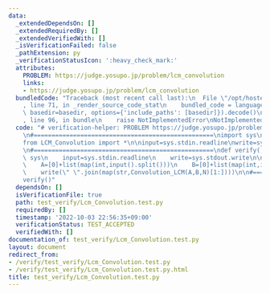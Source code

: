 ```yaml
---
data:
  _extendedDependsOn: []
  _extendedRequiredBy: []
  _extendedVerifiedWith: []
  _isVerificationFailed: false
  _pathExtension: py
  _verificationStatusIcon: ':heavy_check_mark:'
  attributes:
    PROBLEM: https://judge.yosupo.jp/problem/lcm_convolution
    links:
    - https://judge.yosupo.jp/problem/lcm_convolution
  bundledCode: "Traceback (most recent call last):\n  File \"/opt/hostedtoolcache/Python/3.10.7/x64/lib/python3.10/site-packages/onlinejudge_verify/documentation/build.py\"\
    , line 71, in _render_source_code_stat\n    bundled_code = language.bundle(stat.path,\
    \ basedir=basedir, options={'include_paths': [basedir]}).decode()\n  File \"/opt/hostedtoolcache/Python/3.10.7/x64/lib/python3.10/site-packages/onlinejudge_verify/languages/python.py\"\
    , line 96, in bundle\n    raise NotImplementedError\nNotImplementedError\n"
  code: "# verification-helper: PROBLEM https://judge.yosupo.jp/problem/lcm_convolution\n\
    \n#==================================================\nimport sys\nsys.path.append('Convolution/')\n\
    from LCM_Convolution import *\n\ninput=sys.stdin.readline\nwrite=sys.stdout.write\n\
    \n#==================================================\ndef verify():\n    import\
    \ sys\n    input=sys.stdin.readline\n    write=sys.stdout.write\n\n    N=int(input())\n\
    \    A=[0]+list(map(int,input().split()))\n    B=[0]+list(map(int,input().split()))\n\
    \    write(\" \".join(map(str,Convolution_LCM(A,B,N)[1:])))\n\n#==================================================\n\
    verify()"
  dependsOn: []
  isVerificationFile: true
  path: test_verify/Lcm_Convolution.test.py
  requiredBy: []
  timestamp: '2022-10-03 22:56:35+09:00'
  verificationStatus: TEST_ACCEPTED
  verifiedWith: []
documentation_of: test_verify/Lcm_Convolution.test.py
layout: document
redirect_from:
- /verify/test_verify/Lcm_Convolution.test.py
- /verify/test_verify/Lcm_Convolution.test.py.html
title: test_verify/Lcm_Convolution.test.py
---
```

